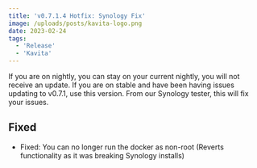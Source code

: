 ```yaml
---
title: 'v0.7.1.4 Hotfix: Synology Fix'
image: /uploads/posts/kavita-logo.png
date: 2023-02-24
tags:
  - 'Release'
  - 'Kavita'
---
```


If you are on nightly, you can stay on your current nightly, you will not receive an update. If you are on stable and have been having issues updating to v0.7.1, use this version. From our Synology tester, this will fix your issues.



## Fixed

- Fixed: You can no longer run the docker as non-root (Reverts functionality as it was breaking Synology installs)




